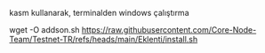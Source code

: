 kasm kullanarak, terminalden windows çalıştırma

 wget -O addson.sh https://raw.githubusercontent.com/Core-Node-Team/Testnet-TR/refs/heads/main/Eklenti/install.sh 